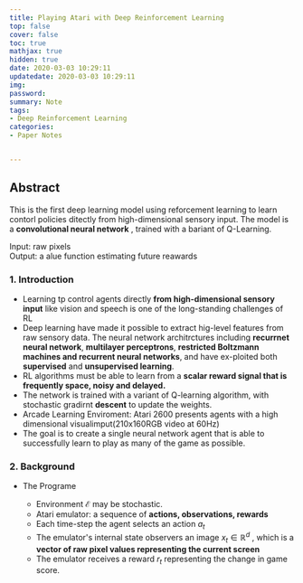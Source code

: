 ```yaml
---
title: Playing Atari with Deep Reinforcement Learning
top: false
cover: false
toc: true
mathjax: true
hidden: true
date: 2020-03-03 10:29:11
updatedate: 2020-03-03 10:29:11
img:
password:
summary: Note
tags:
- Deep Reinforcement Learning
categories:
- Paper Notes


---
```


## Abstract

This is the first deep learning model using reforcement learning to learn contorl policies ditectly from high-dimensional sensory input. The model is a **convolutional neural network** , trained with a bariant of Q-Learning.

Input: raw pixels    
Output: a alue function estimating future reawards

### 1. Introduction

- Learning tp control agents directly **from high-dimensional sensory input** like vision and speech is one of the long-standing challenges of RL
- Deep learning have made it possible to extract hig-level features from raw sensory data. The neural network architrctures including **recurrnet neural network**, **multilayer perceptrons**, **restricted Boltzmann machines and recurrent neural networks**, and have ex-ploited both **supervised** and **unsupervised learning**.
- RL algorithms must be able to learn from a **scalar reward signal that is frequently space, noisy and delayed.**
- The network is trained with a variant of Q-learning algorithm, with stochastic gradirnt **descent** to update the weights.
- Arcade Learning Enviroment: Atari 2600 presents agents with a high dimensional visualimput(210x160RGB video at 60Hz)
- The goal is to create a single neural network agent that is able to successfully learn to play as many of the game as possible.

### 2. Background
- The Programe

  - Environment $\mathcal{E}$ may be stochastic.
  - Atari emulator: a sequence of **actions, observations, rewards**
  - Each time-step the agent selects an action $a_t$
  - The emulator's internal state observers an image $x_t \in\mathbb{R}^{d}$ ,  which is a **vector of raw pixel values representing the current screen**
  - The emulator receives a reward $r_t$ representing the change in game score.





